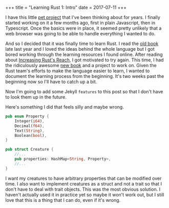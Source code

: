 +++
title =  "Learning Rust 1: Intro"
date =  2017-07-11
+++

I have this little [pet project][my-little-habitat] that I've been thinking about for years.  I finally started working on it a few months ago, first in plain Javascript, then in Typescript.  Once the basics were in place, it seemed pretty unlikely that a web browser was going to be able to handle everything I wanted to do.

And so I decided that it was finally time to learn Rust.  I read the [old book][rust-first-ed] late last year and I loved the ideas behind the whole language but I got bored working through the learning resources I found online.  After reading about [Increasing Rust's Reach][rust-reach], I got motivated to try again.  This time, I had the ridiculously awesome [new book][rust-second-ed] and a project to work on.  Given the Rust team's efforts to make the language easier to learn, I wanted to document the learning process from the beginning.  It's two weeks past the beginning now so I'll have to catch up a bit.

Now I'm going to add some Jekyll `features` to this post so that I don't have to look them up in the future.

Here's something I did that feels silly and maybe wrong.

```rust
pub enum Property {
    Integer(i64),
    Decimal(f64),
    Text(String),
    Boolean(bool),
}

pub struct Creature {
    //...
    pub properties: HashMap<String, Property>,
    //...
}
```

I want my creatures to have arbitrary properties that can be modified over time.  I also want to implement creatures as a struct and not a trait so that I don't have to deal with trait objects.  This was the most obvious solution.  I haven't actually used it in practice yet so maybe it won't work out, but I still love that this is a thing that I can do, even if it's wrong.


[my-little-habitat]: http://picklenerd.com/mylittlehab/
[rust-first-ed]: https://doc.rust-lang.org/book/first-edition/
[rust-second-ed]: https://doc.rust-lang.org/book/second-edition/
[rust-reach]: https://blog.rust-lang.org/2017/06/27/Increasing-Rusts-Reach.html